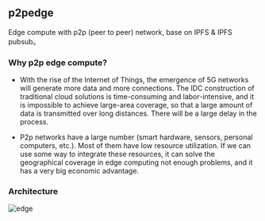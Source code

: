 ## p2pedge

Edge compute with p2p (peer to peer) network, base on IPFS & IPFS pubsub。

### Why p2p edge compute?

- With the rise of the Internet of Things, the emergence of 5G networks will generate more data and more connections. The IDC construction of traditional cloud solutions is time-consuming and labor-intensive, and it is impossible to achieve large-area coverage, so that a large amount of data is transmitted over long distances. There will be a large delay in the process.

- P2p networks have a large number (smart hardware, sensors, personal computers, etc.). Most of them have low resource utilization. If we can use some way to integrate these resources, it can solve the geographical coverage in edge computing not enough problems, and it has a very big economic advantage.

### Architecture

![edge](https://user-images.githubusercontent.com/1459834/52037987-b92d6880-256b-11e9-8937-40181cc7cfe7.png)